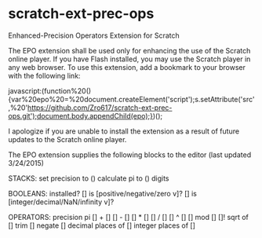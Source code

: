 # scratch-ext-prec-ops
Enhanced-Precision Operators Extension for Scratch

The EPO extension shall be used only for enhancing the use of the Scratch online player.
If you have Flash installed, you may use the Scratch player in any web browser. To use
this extension, add a bookmark to your browser with the following link:

javascript:(function%20(){var%20epo%20=%20document.createElement('script');s.setAttribute('src',%20'https://github.com/Zro617/scratch-ext-prec-ops.git');document.body.appendChild(epo);})();


I apologize if you are unable to install the extension as a result of future updates to
the Scratch online player.

The EPO extension supplies the following blocks to the editor (last updated 3/24/2015)

STACKS:
  set precision to ()
  calculate pi to () digits
  
BOOLEANS:
  installed?
  [] is [positive/negative/zero v]?
  [] is [integer/decimal/NaN/infinity v]?
  
OPERATORS:
  precision
  pi
  [] + []
  [] - []
  [] * []
  [] / []
  [] ^ []
  [] mod []
  []!
  sqrt of []
  trim []
  negate []
  decimal places of []
  integer places of []

